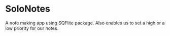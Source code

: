 # SoloNotes
A note making app using SQFlite package.
Also enables us to set a high or a low priority for our notes.


